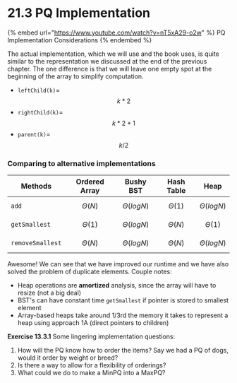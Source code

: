 # 21.3 PQ Implementation

{% embed url="https://www.youtube.com/watch?v=nT5xA29-o2w" %}
PQ Implementation Considerations
{% endembed %}

The actual implementation, which we will use and the book uses, is quite similar to the representation we discussed at the end of the previous chapter. The one difference is that we will leave one empty spot at the beginning of the array to simplify computation.

* `leftChild(k)`= $$k * 2$$
* `rightChild(k)`= $$k * 2 + 1$$
* `parent(k)`= $$k / 2$$

### Comparing to alternative implementations <a href="#comparing-to-alternative-implementations" id="comparing-to-alternative-implementations"></a>

| Methods          | Ordered Array | Bushy BST   | Hash Table | Heap        |
| ---------------- | ------------- | ----------- | ---------- | ----------- |
| `add`            | $$Θ(N)$$      | $$Θ(logN)$$ | $$Θ(1)$$   | $$Θ(logN)$$ |
| `getSmallest`    | $$Θ(1)$$      | $$Θ(logN)$$ | $$Θ(N)$$   | $$Θ(1)$$    |
| `removeSmallest` | $$Θ(N)$$      | $$Θ(logN)$$ | $$Θ(N)$$   | $$Θ(logN)$$ |

Awesome! We can see that we have improved our runtime and we have also solved the problem of duplicate elements. Couple notes:

* Heap operations are **amortized** analysis, since the array will have to resize (not a big deal)
* BST's can have constant time `getSmallest` if pointer is stored to smallest element
* Array-based heaps take around 1/3rd the memory it takes to represent a heap using approach 1A (direct pointers to children)

**Exercise 13.3.1** Some lingering implementation questions:

1. How will the PQ know how to order the items? Say we had a PQ of dogs, would it order by weight or breed?
2. Is there a way to allow for a flexibility of orderings?
3. What could we do to make a MinPQ into a MaxPQ?
